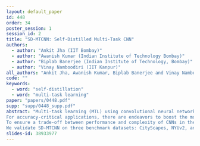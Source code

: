 ```yaml
---
layout: default_paper
id: 448
order: 34
poster_session: 1
session_id: 2
title: "SD-MTCNN: Self-Distilled Multi-Task CNN"
authors:
  - author: "Ankit Jha (IIT Bombay)"
  - author: "Awanish Kumar (Indian Institute of Technology Bombay)"
  - author: "Biplab Banerjee (Indian Institute of Technology, Bombay)"
  - author: "Vinay Namboodiri (IIT Kanpur)"
all_authors: "Ankit Jha, Awanish Kumar, Biplab Banerjee and Vinay Namboodiri"
code: ""
keywords:
  - word: "self-distillation"
  - word: "multi-task learning"
paper: "papers/0448.pdf"
supp: "supp/0448_supp.pdf"
abstract: "Multi-task learning (MTL) using convolutional neural networks (CNN) deals with training the network for multiple correlated tasks in concert.
For accuracy-critical applications, there are endeavors to boost the model performance by resorting to a deeper network, which also increases the model complexity. However, such burdensome models are difficult to be deployed on mobile or edge devices.
To ensure a trade-off between performance and complexity of CNNs in the context of MTL, we introduce the novel paradigm of self-distillation within the network. Different from traditional knowledge distillation (KD), which trains the Student in accordance with a cumbersome Teacher, our self-distilled multi-task CNN model: SD-MTCNN aims at distilling knowledge from deeper CNN layers into the shallow layers. Precisely, we follow a hard-sharing based MTL setup where all the tasks share a generic feature-encoder on top of which separate task-specific decoders are enacted. Under this premise, SD-MTCNN distills the more abstract features from the decoders to the encoded feature space, which guarantees improved multi-task performance from different parts of the network.
We validate SD-MTCNN on three benchmark datasets: CityScapes, NYUv2, and Mini-Taskonomy, and results confirm the improved generalization capability of self-distilled multi-task CNNs in comparison to the literature and baselines."
slides-id: 38933977
---
```

